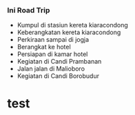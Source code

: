 ### Ini Road Trip

- Kumpul di stasiun kereta kiaracondong
- Keberangkatan kereta kiaracondong
- Perkiraan sampai di jogja
- Berangkat ke hotel 
- Persiapan di kamar hotel
- Kegiatan di Candi Prambanan
- Jalan jalan di Malioboro
- Kegiatan di Candi Borobudur

# test
